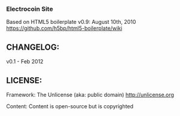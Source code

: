 ###  Electrocoin Site
Based on HTML5 boilerplate v0.9: August 10th, 2010
https://github.com/h5bp/html5-boilerplate/wiki


## CHANGELOG:

v0.1 - Feb 2012

## LICENSE:

Framework: The Unlicense (aka: public domain) http://unlicense.org

Content: Content is open-source but is copyrighted

